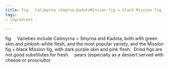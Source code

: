 ```yaml
---
title: fig   Calimyrna =Smyrna KadotaMission fig = black Mission fig
tags:
- ingredient

---
```

fig     Varieties include Calimyrna = Smyrna and Kadota, both with green skin and pinkish-white flesh, and the most popular variety, and the Mission fig = black Mission fig, with dark purple skin and pink flesh.  Dried figs are not good substitutes for fresh.    pears (especially as a dessert served with cheese or prosciutto)
